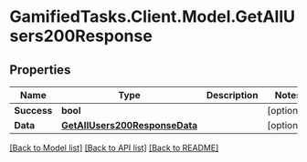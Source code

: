 # GamifiedTasks.Client.Model.GetAllUsers200Response

## Properties

Name | Type | Description | Notes
------------ | ------------- | ------------- | -------------
**Success** | **bool** |  | [optional] 
**Data** | [**GetAllUsers200ResponseData**](GetAllUsers200ResponseData.md) |  | [optional] 

[[Back to Model list]](../../README.md#documentation-for-models) [[Back to API list]](../../README.md#documentation-for-api-endpoints) [[Back to README]](../../README.md)

